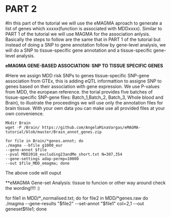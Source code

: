 # PART 2

#In this part of the tutorial we will use the eMAGMA aproach to generate a list of genes which xxxxx(function is associated with MDDxxxx). Similar to PART 1 of the tutorial we will use MAGMA for the association anlysis. Basically the steps to follow are the same that in PART 1 of the tutorial but instead of doing a SNP to gene annotation follow by gene-level analysis, we will do a SNP to tissue-specific gene annotation and a tissue-specific gene-level analysis.


 
 **eMAGMA GENE-BASED ASSOCIATION: SNP TO TISSUE SPECIFIC GENES**

 #Here we assign MDD risk SNPs to genes tissue-specific SNP-gene association from GTEx, this is adding eQTL informattion to assigne SNP to genes based on their association with gene expression. We use P-values from MDD, the european reference. the torial provides five batches of tissue-specific SNP-gene files: Batch_1,Batch_2, Batch_3, Whole blood and Brain), to illustrate the proceedings we will use only the annotation files for brain tissue. With your own data you can make use all provided files at your own convenience.
 
    Mkdir Brain
    wget -P /Brain/ https://github.com/AngelaMinaVargas/eMAGMA-tutorial/blob/master/Brain_annot_genes.zip
    
    for file in Brain/*genes.annot; do 
    ./magma --bfile g1000_eur 
    --gene-annot $file 
    --pval MDD2018_excluding23andMe_short.txt N=307,354 
    --gene-settings adap-permp=10000 
    --out $file_MDD_emagma; done
    
The above code will ouput 


**eMAGMA Gene-set Analysis: tissue to funcion or other way around check the wording!!!! :)

for file1 in MDD/*_normalised.txt; do 
  for file2 in MDD/*genes.raw do
 ./magma --gene-results "$file2" --set-annot "$file1" col=2,1 --out geneset$file1; done
 
 
